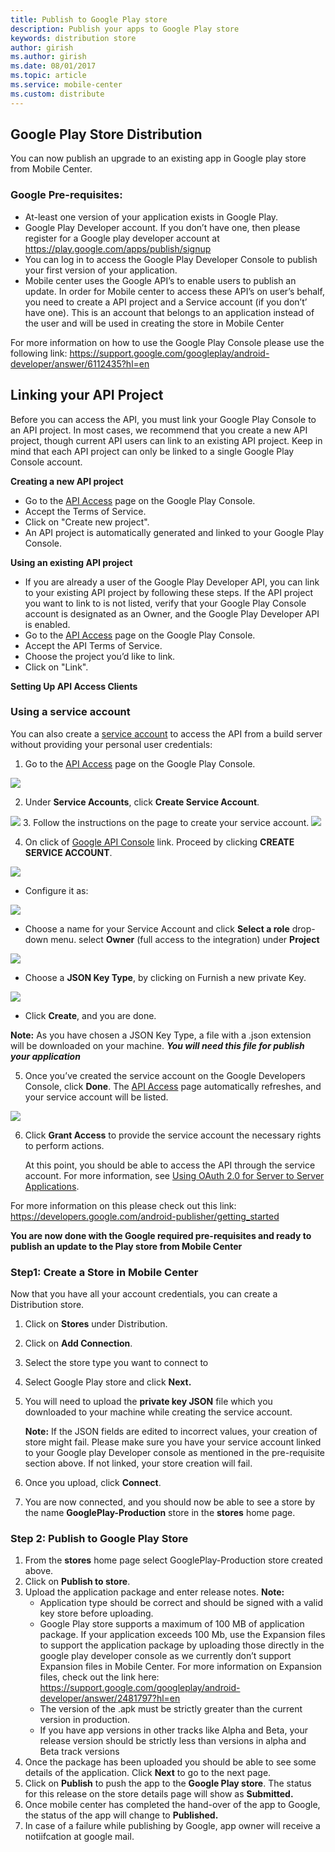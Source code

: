 ```yaml
---
title: Publish to Google Play store
description: Publish your apps to Google Play store
keywords: distribution store
author: girish
ms.author: girish
ms.date: 08/01/2017
ms.topic: article
ms.service: mobile-center
ms.custom: distribute
---
```


## Google Play Store Distribution 

You can now publish an upgrade to an existing app in Google play store from Mobile Center.

### Google Pre-requisites:

* At-least one version of your application exists in Google Play.
* Google Play Developer account. If you don’t have one, then please register for a Google play developer account at
<https://play.google.com/apps/publish/signup>
* You can log in to access the Google Play Developer Console to publish your first version of your application.
* Mobile center uses the Google API’s to enable users to publish an update. In order for Mobile center to access these API’s on user’s behalf, you need to create a API project and a Service account (if you don’t’ have one). This is an account that belongs to an application instead of the user and will be used in creating the store in Mobile Center

For more information on how to use the Google Play Console please use the following link:
<https://support.google.com/googleplay/android-developer/answer/6112435?hl=en>

## Linking your API Project

Before you can access the API, you must link your Google Play Console to an API project. In most cases, we recommend that you create a new API project, though current API users can link to an existing API project. Keep in mind that each API project can only be linked to a single Google Play Console account.

**Creating a new API project**

* Go to the [API Access](https://play.google.com/apps/publish/#ApiAccessPlace) page on the Google Play Console.
* Accept the Terms of Service.
* Click on "Create new project".
* An API project is automatically generated and linked to your Google Play Console.

**Using an existing API project**

* If you are already a user of the Google Play Developer API, you can link to your existing API project by following these steps. If the API project you want to link to is not listed, verify that your Google Play Console account is designated as an Owner, and the Google Play Developer API is enabled.
* Go to the [API Access](https://play.google.com/apps/publish/#ApiAccessPlace) page on the Google Play Console.
* Accept the API Terms of Service.
* Choose the project you’d like to link.
* Click on "Link".

**Setting Up API Access Clients**


### Using a service account

You can also create a [service account](https://developers.google.com/accounts/docs/OAuth2ServiceAccount) to access the API from a build server without providing your personal user credentials:

1. Go to the [API Access](https://play.google.com/apps/publish/#ApiAccessPlace) page on the Google Play Console.

<img src="..//images/image1.png">

2. Under **Service Accounts**, click **Create Service Account**.

<img src=".././images/image2.png">
3. Follow the instructions on the page to create your service account.

<img src="../images/image3.png">

4. On click of [Google API Console](https://play.google.com/apps/publish/#ApiAccessPlace) link. Proceed by clicking **CREATE SERVICE ACCOUNT**.

<img src="../images/image4.png">

* Configure it as:

<img src="../images/image5.png">

* Choose a name for your Service Account and click **Select a role** drop-down menu. select **Owner** (full access to the integration) under **Project**

<img src="../images/image6.png">

* Choose a **JSON Key Type**, by clicking on Furnish a new private Key.

<img src="../images/image7.png">

* Click **Create**, and you are done.

**Note:** As you have chosen a JSON Key Type, a file with a .json extension will be downloaded on your machine. ***You will need this file for publish your application***

5. Once you’ve created the service account on the Google Developers Console, click **Done**. The [API Access](https://play.google.com/apps/publish/#ApiAccessPlace) page automatically refreshes, and your service account will be listed.

<img src="../images/image8.png">

6. Click **Grant Access** to provide the service account the necessary rights to perform actions.

    At this point, you should be able to access the API through the service account. For more information, see [Using OAuth 2.0 for Server to Server Applications](https://developers.google.com/accounts/docs/OAuth2ServiceAccount).

For more information on this please check out this link:
<https://developers.google.com/android-publisher/getting_started>

**You are now done with the Google required pre-requisites and ready to publish an update to the Play store from Mobile Center**

### Step1: Create a Store in Mobile Center

Now that you have all your account credentials, you can create a Distribution store.

1. Click on **Stores** under Distribution. 
2. Click on **Add Connection**.
3. Select the store type you want to connect to
4. Select Google Play store and click **Next.**
5. You will need to upload the **private key JSON** file which you downloaded to your machine while creating the service account.

    **Note:** If the JSON fields are edited to incorrect values, your creation of store might fail. Please make sure you have your service account linked to your Google play Developer console as mentioned in the pre-requisite section above. If not linked, your store creation will fail.

6. Once you upload, click **Connect**.
7. You are now connected, and you should now be able to see a store by the name **GooglePlay-Production** store in the **stores** home page.

### Step 2: Publish to Google Play Store

1. From the **stores** home page select GooglePlay-Production store created above.
2. Click on **Publish to store**.
3. Upload the application package and enter release notes.
 **Note:**
    * Application type should be correct and should be signed with a valid key store before uploading.
    * Google Play store supports a maximum of 100 MB of application package. If your application exceeds 100 Mb, use the Expansion files to support the application package by uploading those directly in the google play developer console as we currently don’t support Expansion files in Mobile Center. For more information on Expansion files, check out the link here:   
    <https://support.google.com/googleplay/android-developer/answer/2481797?hl=en>
    * The version of the .apk must be strictly greater than the current version in production.
    * If you have app versions in other tracks like Alpha and Beta, your release version should be strictly less than versions in alpha and Beta track versions
4. Once the package has been uploaded you should be able to see some details of the application. Click **Next** to go to the next page.
5. Click on **Publish** to push the app to the **Google Play store**. The status for this release on the store details page will show as **Submitted.**
6. Once mobile center has completed the hand-over of the app to Google, the status of the app will change to **Published.**
7. In case of a failure while publishing by Google, app owner will receive a notiifcation at google mail. 






